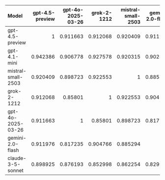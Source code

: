 | Model              |   gpt-4.5-preview |   gpt-4o-2025-03-26 |   grok-2-1212 |   mistral-small-2503 |   gemini-2.0-flash |   claude-3-5-sonnet |   gpt-4.1-mini |     SUM |
|:-------------------|------------------:|--------------------:|--------------:|---------------------:|-------------------:|--------------------:|---------------:|--------:|
| gpt-4.5-preview    |          1        |            0.911663 |      0.912068 |             0.920409 |           0.911976 |            0.898925 |       0.942386 | 6.49743 |
| gpt-4.1-mini       |          0.942386 |            0.906778 |      0.927578 |             0.920315 |           0.902816 |            0.870681 |       1        | 6.47055 |
| mistral-small-2503 |          0.920409 |            0.898723 |      0.922553 |             1        |           0.885294 |            0.862254 |       0.920315 | 6.40955 |
| grok-2-1212        |          0.912068 |            0.85801  |      1        |             0.922553 |           0.904766 |            0.852998 |       0.927578 | 6.37797 |
| gpt-4o-2025-03-26  |          0.911663 |            1        |      0.85801  |             0.898723 |           0.817235 |            0.876193 |       0.906778 | 6.2686  |
| gemini-2.0-flash   |          0.911976 |            0.817235 |      0.904766 |             0.885294 |           1        |            0.829992 |       0.902816 | 6.25208 |
| claude-3-5-sonnet  |          0.898925 |            0.876193 |      0.852998 |             0.862254 |           0.829992 |            1        |       0.870681 | 6.19104 |